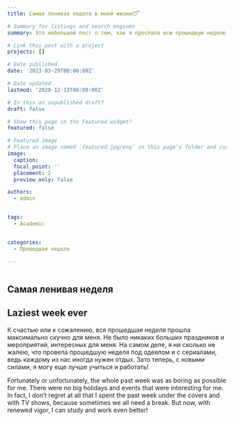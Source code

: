 ```yaml
---
title: Самая ленивая неделя в моей жизни😴

# Summary for listings and search engines
summary: Это небольшой пост о том, как я проспала всю прошедшую неделю.

# Link this post with a project
projects: []

# Date published
date: '2023-03-29T00:00:00Z'

# Date updated
lastmod: '2020-12-13T00:00:00Z'

# Is this an unpublished draft?
draft: false

# Show this page in the Featured widget?
featured: false

# Featured image
# Place an image named `featured.jpg/png` in this page's folder and customize its options here.
image:
  caption: 
  focal_point: ''
  placement: 2
  preview_only: false

authors:
  - admin


tags:
  - Academic


categories:
  - Прошедшая неделя

---
```


```python


```

## Самая ленивая неделя
## Laziest week ever

 К счастью или к сожалению, вся прошедшая неделя прошла максимально скучно для меня. Не было никаких больших праздников и мероприятий, интересных для меня. На самом деле, я ни сколько не жалею, что провела прошедшую неделя под одеялом и с сериалами, ведь каждому из нас иногда нужен отдых. Зато теперь, с новыми силами, я могу еще лучше учиться и работать!

 Fortunately or unfortunately, the whole past week was as boring as possible for me. There were no big holidays and events that were interesting for me. In fact, I don’t regret at all that I spent the past week under the covers and with TV shows, because sometimes we all need a break. But now, with renewed vigor, I can study and work even better!





